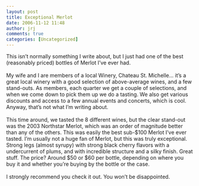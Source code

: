 ```yaml
---
layout: post
title: Exceptional Merlot
date: 2006-11-12 11:48
author: jrj
comments: true
categories: [Uncategorized]
---
```

This isn’t normally something I write about, but I just had one of the best (reasonably priced) bottles of Merlot I’ve ever had.<br /><br />My wife and I are members of a local Winery, Chateau St. Michelle... it’s a great local winery with a good selection of above-average wines, and a few stand-outs. As members, each quarter we get a couple of selections, and when we come down to pick them up we do a tasting. We also get various discounts and access to a few annual events and concerts, which is cool. Anyway, that’s not what I’m writing about.<br /><br />This time around, we tasted the 8 different wines, but the clear stand-out was the 2003 Northstar Merlot, which was an order of magnitude better than any of the others. This was easily the best sub-$100 Merlot I’ve ever tasted. I’m usually not a huge fan of Merlot, but this was truly exceptional. Strong legs (almost syrupy) with strong black cherry flavors with a undercurrent of plums, and with incredible structure and a silky finish. Great stuff. The price? Around $50 or $60 per bottle, depending on where you buy it and whether you’re buying by the bottle or the case.<br /><br />I strongly recommend you check it out. You won’t be disappointed.
